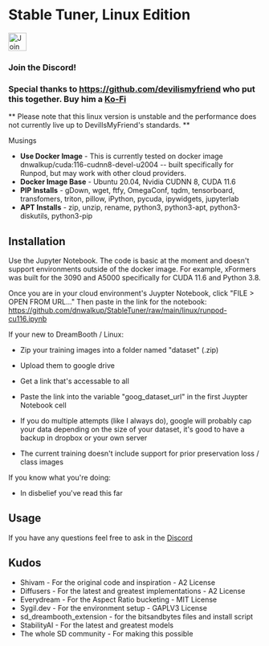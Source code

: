
# Stable Tuner, Linux Edition
<a href='https://discord.gg/DahNECrBUZ' target='_blank'><img height='36' style='border:0px;height:36px;' src='https://cincydiscord.com/wp-content/uploads/2019/02/CINCYDISCORDJOIN.png' border='0' alt='Join the discord :)' /></a>


### Join the Discord!

### Special thanks to https://github.com/devilismyfriend who put this together. Buy him a <a href='https://ko-fi.com/O4O5GU04F' target='_blank'>Ko-Fi</a>

** Please note that this linux version is unstable and the performance does not currently live up to DevilIsMyFriend's standards. **

Musings
* **Use Docker Image** - This is currently tested on docker image dnwalkup/cuda:116-cudnn8-devel-u2004 -- built specifically for Runpod, but may work with other cloud providers.
* **Docker Image Base** - Ubuntu 20.04, Nvidia CUDNN 8, CUDA 11.6
* **PIP Installs** - gDown, wget, ftfy, OmegaConf, tqdm, tensorboard, transfomers, triton, pillow, iPython, pycuda, ipywidgets, jupyterlab
* **APT Installs** - zip, unzip, rename, python3, python3-apt, python3-diskutils, python3-pip

## Installation
Use the Jupyter Notebook. The code is basic at the moment and doesn't support environments outside of the docker image. For example, xFormers was built for the 3090 and A5000 specifically for CUDA 11.6 and Python 3.8.

Once you are in your cloud environment's Juypter Notebook, click "FILE > OPEN FROM URL..." Then paste in the link for the notebook:
https://github.com/dnwalkup/StableTuner/raw/main/linux/runpod-cu116.ipynb

If your new to DreamBooth / Linux:
* Zip your training images into a folder named "dataset" (.zip)
* Upload them to google drive
* Get a link that's accessable to all
* Paste the link into the variable "goog_dataset_url" in the first Juypter Notebook cell
* If you do multiple attempts (like I always do), google will probably cap your data depending on the size of your dataset, it's good to have a backup in dropbox or your own server

* The current training doesn't include support for prior preservation loss / class images

If you know what you're doing:
* In disbelief you've read this far

## Usage
If you have any questions feel free to ask in the <a href="https://discord.gg/DahNECrBUZ">Discord</a>

## Kudos
* Shivam - For the original code and inspiration - A2 License
* Diffusers - For the latest and greatest implementations - A2 License
* Everydream - For the Aspect Ratio bucketing - MIT License
* Sygil.dev - For the environment setup - GAPLV3 License
* sd_dreambooth_extension - for the bitsandbytes files and install script
* StabilityAI - For the latest and greatest models
* The whole SD community - For making this possible
